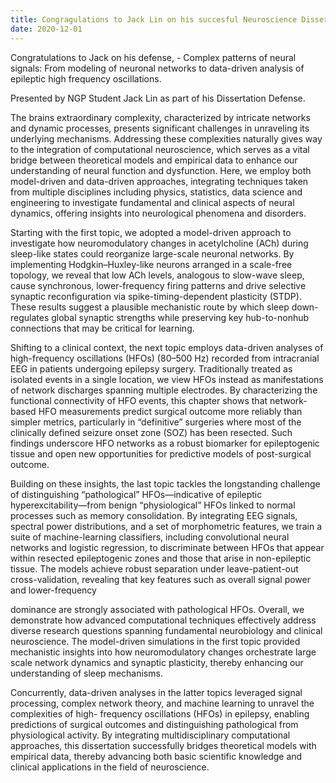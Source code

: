 ```yaml
---
title: Congragulations to Jack Lin on his succesful Neuroscience Dissertation Defense!
date: 2020-12-01
---
```


Congratulations to Jack on his defense, - Complex patterns of neural signals: From modeling of neuronal networks to data-driven analysis of epileptic high frequency oscillations.

<!--more-->

Presented by NGP Student Jack Lin as part of his Dissertation Defense.

The brains extraordinary complexity, characterized by intricate networks and dynamic processes, presents significant challenges in unraveling its underlying mechanisms. Addressing these complexities naturally gives way to the integration of computational neuroscience, which serves as a vital bridge between theoretical models and empirical data to enhance our understanding of neural function and dysfunction. Here, we employ both model-driven and data-driven approaches, integrating techniques taken from multiple disciplines including physics, statistics, data science and engineering to investigate fundamental and clinical aspects of neural dynamics, offering insights into neurological phenomena and disorders.

Starting with the first topic, we adopted a model-driven approach to investigate how neuromodulatory changes in acetylcholine (ACh) during sleep-like states could reorganize large-scale neuronal networks. By implementing Hodgkin–Huxley-like neurons arranged in a scale-free topology, we reveal that low ACh levels, analogous to slow-wave sleep, cause synchronous, lower-frequency firing patterns and drive selective synaptic reconfiguration via spike-timing-dependent plasticity (STDP). These results suggest a plausible mechanistic route by which sleep down-regulates global synaptic strengths while preserving key hub-to-nonhub connections that may be critical for learning.

Shifting to a clinical context, the next topic employs data-driven analyses of high-frequency oscillations (HFOs) (80–500 Hz) recorded from intracranial EEG in patients undergoing epilepsy surgery. Traditionally treated as isolated events in a single location, we view HFOs instead as manifestations of network discharges spanning multiple electrodes. By characterizing the functional connectivity of HFO events, this chapter shows that network-based HFO measurements predict surgical outcome more reliably than simpler metrics, particularly in “definitive” surgeries where most of the clinically defined seizure onset zone (SOZ) has been resected. Such findings underscore HFO networks as a robust biomarker for epileptogenic tissue and open new opportunities for predictive models of post-surgical outcome.

Building on these insights, the last topic tackles the longstanding challenge of distinguishing “pathological” HFOs—indicative of epileptic hyperexcitability—from benign “physiological” HFOs linked to normal processes such as memory consolidation. By integrating EEG signals, spectral power distributions, and a set of morphometric features, we train a suite of machine-learning classifiers, including convolutional neural networks and logistic regression, to discriminate between HFOs that appear within resected epileptogenic zones and those that arise in non-epileptic tissue. The models achieve robust separation under leave-patient-out cross-validation, revealing that key features such as overall signal power and lower-frequency

dominance are strongly associated with pathological HFOs. Overall, we demonstrate how advanced computational techniques effectively address diverse research questions spanning fundamental neurobiology and clinical neuroscience. The model-driven simulations in the first topic provided mechanistic insights into how neuromodulatory changes orchestrate large scale network dynamics and synaptic plasticity, thereby enhancing our understanding of sleep mechanisms.

Concurrently, data-driven analyses in the latter topics leveraged signal processing, complex network theory, and machine learning to unravel the complexities of high- frequency oscillations (HFOs) in epilepsy, enabling predictions of surgical outcomes and distinguishing pathological from physiological activity. By integrating multidisciplinary computational approaches, this dissertation successfully bridges theoretical models with empirical data, thereby advancing both basic scientific knowledge and clinical applications in the field of neuroscience.